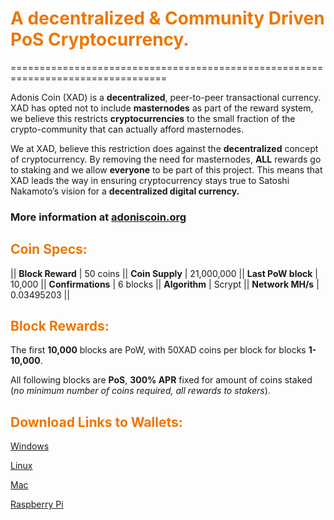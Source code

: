 <h1><font color=#ee7600>A decentralized & Community Driven PoS Cryptocurrency.</font></h1>
=================================================================================<p>
  
Adonis Coin (XAD) is a <b>decentralized</b>, peer-to-peer transactional currency. XAD has opted not to include <b>masternodes</b> as part of the reward system, we believe this restricts <b>cryptocurrencies</b> to the small fraction of the crypto-community that can actually afford masternodes. 
<p>We at XAD, believe this restriction does against the <b>decentralized</b> concept of cryptocurrency. By removing the need for masternodes, <b>ALL</b> rewards go to staking and we allow <b>everyone</b> to be part of this project. This means that XAD leads the way in ensuring cryptocurrency stays true to Satoshi Nakamoto’s vision for a <b>decentralized digital currency.</b>
<p>
<h3>More information at <A href="https://adoniscoin.org/">adoniscoin.org</a></h3>
<p>
<h2><font color=#ee7600>Coin Specs:</font></h2>
|| <b>Block Reward</b> | 50 coins || <b>Coin Supply</b> | 21,000,000 || <b>Last PoW block</b> | 10,000 || <b>Confirmations</b> | 6 blocks || <b>Algorithm</b> | Scrypt || <b>Network MH/s</b> | 0.03495203 ||
<p>
<h2><font color=#ee7600>Block Rewards:</font></h2>
The first <b>10,000</b> blocks are PoW, with 50XAD coins per block for blocks <b>1-10,000</b>.
<p>
All following blocks are <b>PoS</b>, <b>300% APR</b> fixed for amount of coins staked (<i>no minimum number of coins required, all rewards to stakers</i>).
<p>
<h2><font color=#ee7600>Download Links to Wallets:</font></h2>

<a href="https://github.com/AdonisCoin/XAD/releases/tag/untagged-1ab47c8c5495fa1dd51d">Windows</a><p>
  
<a href="https://github.com/AdonisCoin/XAD/releases/tag/untagged-290cbfbf90dfd283b18a">Linux</a><p>
<a href="https://github.com/AdonisCoin/XAD/releases/tag/untagged-5acf0b57905d577d2f12">Mac</a><p>
<a href="https://github.com/AdonisCoin/XAD/releases/tag/untagged-b4aa6699cc76d1cf287b">Raspberry Pi</a>
